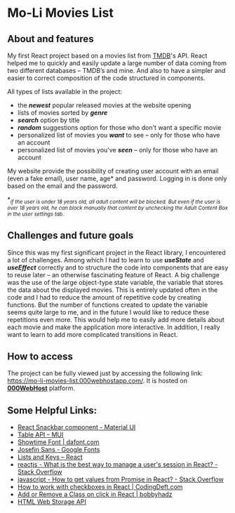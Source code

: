 # Mo-Li Movies List

## About and features
My first React project based on a movies list from [TMDB](https://www.themoviedb.org/)'s API. React helped me to quickly and easily update a large number of data coming from two different databases – TMDB’s and mine. And also to have a simpler and easier to correct composition of the code structured in components. 

All types of lists available in the project:
 - the ***newest*** popular released movies at the website opening
 - lists of movies sorted by ***genre***
 - ***search*** option by title
 - ***random*** suggestions option for those who don't want a specific movie
 - personalized list of movies you ***want*** to see – only for those who have an account
 - personalized list of movies you've ***seen*** – only for those who have an account

My website provide the possibility of creating user account with an email (even a fake email), user name, age* and password. Logging in is done only based on the email and the password.

*<sub>*if the user is under 18 years old, all adult content will be blocked. But even if the user is over 18 years old, he can block manually that content by unchecking the Adult Content Box in the user settings tab.*</sub>

## Challenges and future goals
Since this was my first significant project in the React library, I encountered a lot of challenges. Among which I had to learn to use ***useState*** and ***useEffect*** correctly and to structure the code into components that are easy to reuse later – an otherwise fascinating feature of React. 
A big challenge was the use of the large object-type state variable, the variable that stores the data about the displayed movies. This is entirely updated often in the code and I had to reduce the amount of repetitive code by creating functions. But the number of functions created to update the variable seems quite large to me, and in the future I would like to reduce these repetitions even more. This would help me to easily add more details about each movie and make the application more interactive. 
In addition, I really want to learn to add more complicated transitions in React.

## How to access
The project can be fully viewed just by accessing the following link: https://mo-li-movies-list.000webhostapp.com/. It is hosted on [**000WebHost**](https://www.000webhost.com/) platform.

## Some Helpful Links:
- [React Snackbar component - Material UI](https://mui.com/material-ui/react-snackbar/)
- [Table API – MUI](https://mui.com/api/table/#props)
- [Showtime Font | dafont.com](https://www.dafont.com/showtime.font)
- [Josefin Sans - Google Fonts](https://fonts.google.com/specimen/Josefin+Sans)
- [Lists and Keys – React](https://reactjs.org/docs/lists-and-keys.html)
- [reactjs - What is the best way to manage a user's session in React? - Stack Overflow](https://stackoverflow.com/questions/42420531/what-is-the-best-way-to-manage-a-users-session-in-react)
- [javascript - How to get values from Promise in React? - Stack Overflow](https://stackoverflow.com/questions/66153678/how-to-get-values-from-promise-in-react)
- [How to work with checkboxes in React | CodingDeft.com](https://www.codingdeft.com/posts/react-checkbox/)
- [Add or Remove a Class on click in React | bobbyhadz](https://bobbyhadz.com/blog/react-add-remove-class-on-click)
- [HTML Web Storage API](https://www.w3schools.com/html/html5_webstorage.asp)
